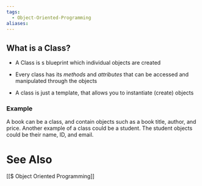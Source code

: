 ```yaml
---
tags:
  - Object-Oriented-Programming
aliases:
---
```

## What is a Class?
- A Class is s blueprint which individual objects are created 
- Every class has its *methods* and *attributes* that can be accessed and manipulated through the objects

- A class is just a template, that allows you to instantiate (create) objects

### Example
A book can be a class, and contain objects such as a book title, author, and price.
Another example of a class could be a student. The student objects could be their name, ID, and email.



# See Also
[[$ Object Oriented Programming]]
